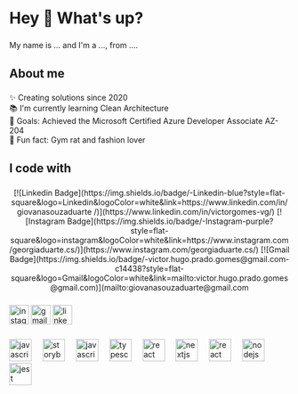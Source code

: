 <h1 align="left">Hey 👋 What's up?</h1>

###

<p align="left">My name is ... and I'm a ..., from ....</p>

###

<h2 align="left">About me</h2>

###

<p align="left">✨ Creating solutions since 2020 <br>📚 I'm currently learning Clean Architecture <br>🎯 Goals: Achieved the Microsoft Certified Azure Developer Associate AZ-204 <br>🎲 Fun fact: Gym rat and fashion lover</p>

###

<h2 align="left">I code with</h2>

###

<div align="center">
[![Linkedin Badge](https://img.shields.io/badge/-Linkedin-blue?style=flat-square&logo=Linkedin&logoColor=white&link=https://www.linkedin.com/in/giovanasouzaduarte /)](https://www.linkedin.com/in/victorgomes-vg/)
[![Instagram Badge](https://img.shields.io/badge/-Instagram-purple?style=flat-square&logo=instagram&logoColor=white&link=https://www.instagram.com/georgiaduarte.cs/)](https://www.instagram.com/georgiaduarte.cs/)
[![Gmail Badge](https://img.shields.io/badge/-victor.hugo.prado.gomes@gmail.com-c14438?style=flat-square&logo=Gmail&logoColor=white&link=mailto:victor.hugo.prado.gomes@gmail.com)](mailto:giovanasouzaduarte@gmail.com
</div>

###


<div align="left">
  <img src="https://img.shields.io/static/v1?message=Instagram&logo=instagram&label=&color=E4405F&logoColor=white&labelColor=&style=for-the-badge" href="https://www.instagram.com/georgiaduarte.cs/" height="35" alt="instagram logo"  />
  <img src="https://img.shields.io/static/v1?message=Gmail&logo=gmail&label=&color=D14836&logoColor=white&labelColor=&style=for-the-badge" href="giovanasouzaduarte@gmail.com" height="35" alt="gmail logo"  />
  <img src="https://img.shields.io/static/v1?message=LinkedIn&logo=linkedin&label=&color=0077B5&logoColor=white&labelColor=&style=for-the-badge" href="https://www.linkedin.com/in/giovanasouzaduarte/" height="35" alt="linkedin logo"  />
</div>

###

<div align="left">
  <img src="https://cdn.jsdelivr.net/gh/devicons/devicon/icons/csharp/csharp-original.svg" height="40" alt="javascript logo" />
  <img width="12" />
  <img src="https://cdn.jsdelivr.net/gh/devicons/devicon/icons/swift/swift-original.svg" height="40" alt="storybook logo"  />
  <img width="12" />
  <img src="https://cdn.jsdelivr.net/gh/devicons/devicon/icons/javascript/javascript-original.svg" height="40" alt="javascript logo"  />
  <img width="12" />
  <img src="https://cdn.jsdelivr.net/gh/devicons/devicon/icons/typescript/typescript-original.svg" height="40" alt="typescript logo"  />
  <img width="12" />
  <img src="https://cdn.jsdelivr.net/gh/devicons/devicon/icons/react/react-original.svg" height="40" alt="react logo"  />
  <img width="12" />
  <img src="https://cdn.jsdelivr.net/gh/devicons/devicon/icons/nextjs/nextjs-original.svg" height="40" alt="nextjs logo"  />
  <img width="12" />
  <img src="https://cdn.jsdelivr.net/gh/devicons/devicon/icons/angular/angular-original.svg" height="40" alt="react logo"  />
  <img width="12" />
  <img src="https://cdn.jsdelivr.net/gh/devicons/devicon/icons/nodejs/nodejs-original.svg" height="40" alt="nodejs logo"  />
  <img width="12" />
  <img src="https://cdn.jsdelivr.net/gh/devicons/devicon/icons/vscode/vscode-original.svg" height="40" alt="jest logo"  />
</div>

###

